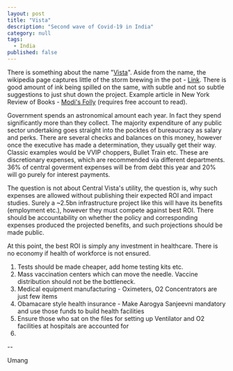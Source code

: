 ```yaml
---
layout: post
title: "Vista"
description: "Second wave of Covid-19 in India"
category: null
tags: 
  - India
published: false
---
```


There is something about the name "[Vista](https://en.wikipedia.org/wiki/Windows_Vista)". Aside from the name, the wikipedia page captures little of the storm brewing in the pot - [Link](https://en.wikipedia.org/wiki/Central_Vista_Redevelopment_Project). There is good amount of ink being spilled on the same, with subtle and not so subtle suggestions to just shut down the project. Example article in New York Review of Books - [Modi's Folly](https://www.nybooks.com/daily/2021/05/10/modis-folly) (requires free account to read). 

Government spends an astronomical amount each year. In fact they spend significantly more than they collect. The majority expenditure of any public sector undertaking goes straight into the pocktes of bureaucracy as salary and perks. There are several checks and balances on this money, however once the executive has made a determination, they usually get their way. Classic examples would be VVIP choppers, Bullet Train etc. These are discretionary expenses, which are recommended via different departments. 36% of central goverment expenses will be from debt this year and 20% will go purely for interest payments. 

The question is not about Central Vista's utility, the question is, why such expenses are allowed without publishing their expected ROI and impact studies. Surely a ~2.5bn infrastructure project like this will have its benefits (employment etc.), however they must compete against best ROI. There should be accountability on whether the policy and corresponding expenses produced the projected benefits, and such projections should be made public.

At this point, the best ROI is simply any investment in healthcare. There is no economy if health of workforce is not ensured.

1. Tests should be made cheaper, add home testing kits etc.
2. Mass vaccination centers which can move the needle. Vaccine distribution should not be the bottleneck.
3. Medical equipment manufacturing - Oximeters, O2 Concentrators are just few items
4. Obamacare style health insurance - Make Aarogya Sanjeevni mandatory and use those funds to build health facilities
5. Ensure those who sat on the files for setting up Ventilator and O2 facilities at hospitals are accounted for
6. 
 

--

Umang
